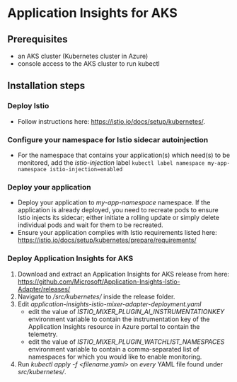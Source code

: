 # Application Insights for AKS

## Prerequisites
- an AKS cluster (Kubernetes cluster in Azure)
- console access to the AKS cluster to run kubectl

## Installation steps

### Deploy Istio
- Follow instructions here: https://istio.io/docs/setup/kubernetes/.

### Configure your namespace for Istio sidecar autoinjection
- For the namespace that contains your application(s) which need(s) to be monitored, add the *istio-injection* label
  `kubectl label namespace my-app-namespace istio-injection=enabled`

### Deploy your application
- Deploy your application to *my-app-namespace* namespace. If the application is already deployed, you need to recreate pods to ensure Istio injects its sidecar; either initiate a rolling update or simply delete individual pods and wait for them to be recreated.
- Ensure your application complies with Istio requirements listed here: https://istio.io/docs/setup/kubernetes/prepare/requirements/

### Deploy Application Insights for AKS
1. Download and extract an Application Insights for AKS release from here: https://github.com/Microsoft/Application-Insights-Istio-Adapter/releases/
2. Navigate to */src/kubernetes/* inside the release folder.
3. Edit *application-insights-istio-mixer-adapter-deployment.yaml*
    - edit the value of *ISTIO_MIXER_PLUGIN_AI_INSTRUMENTATIONKEY* environment variable to contain the instrumentation key of the Application Insights resource in Azure portal to contain the telemetry.
    - edit the value of *ISTIO_MIXER_PLUGIN_WATCHLIST_NAMESPACES* environment variable to contain a comma-separated list of namespaces for which you would like to enable monitoring.
4. Run *kubectl apply -f <filename.yaml>* on *every* YAML file found under *src/kubernetes/*.
